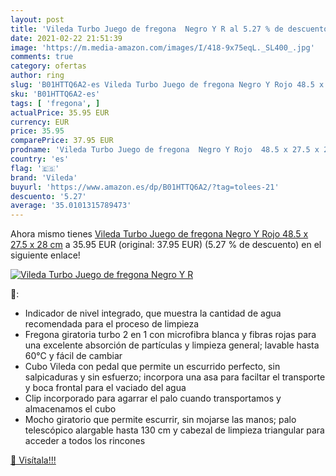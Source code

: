 ```yaml
---
layout: post
title: 'Vileda Turbo Juego de fregona  Negro Y R al 5.27 % de descuento'
date: 2021-02-22 21:51:39
image: 'https://m.media-amazon.com/images/I/418-9x75eqL._SL400_.jpg'
comments: true
category: ofertas
author: ring
slug: 'B01HTTQ6A2-es Vileda Turbo Juego de fregona Negro Y Rojo 48.5 x 27.5 x...'
sku: 'B01HTTQ6A2-es'
tags: [ 'fregona', ]
actualPrice: 35.95 EUR
currency: EUR
price: 35.95
comparePrice: 37.95 EUR
prodname: 'Vileda Turbo Juego de fregona  Negro Y Rojo  48.5 x 27.5 x 28 cm'
country: 'es'
flag: '🇪🇸'
brand: 'Vileda'
buyurl: 'https://www.amazon.es/dp/B01HTTQ6A2/?tag=tolees-21'
descuento: '5.27'
average: '35.0101315789473'
---
```


Ahora mismo tienes [Vileda Turbo Juego de fregona  Negro Y Rojo  48.5 x 27.5 x 28 cm](https://www.amazon.es/dp/B01HTTQ6A2/?tag=tolees-21) a 35.95 EUR (original: 37.95 EUR) (5.27 %  de descuento) en el siguiente enlace!

[![Vileda Turbo Juego de fregona  Negro Y R](https://m.media-amazon.com/images/I/418-9x75eqL._SL400_.jpg)](https://www.amazon.es/dp/B01HTTQ6A2/?tag=tolees-21)

🔎:

- Indicador de nivel integrado, que muestra la cantidad de agua recomendada para el proceso de limpieza
- Fregona giratoria turbo 2 en 1 con microfibra blanca y fibras rojas para una excelente absorción de partículas y limpieza general; lavable hasta 60°C y fácil de cambiar
- Cubo Vileda con pedal que permite un escurrido perfecto, sin salpicaduras y sin esfuerzo; incorpora una asa para faciltar el transporte y boca frontal para el vaciado del agua
- Clip incorporado para agarrar el palo cuando transportamos y almacenamos el cubo
- Mocho giratorio que permite escurrir, sin mojarse las manos; palo telescópico alargable hasta 130 cm y cabezal de limpieza triangular para acceder a todos los rincones

[🛒 Visítala!!!](https://www.amazon.es/dp/B01HTTQ6A2/?tag=tolees-21)
